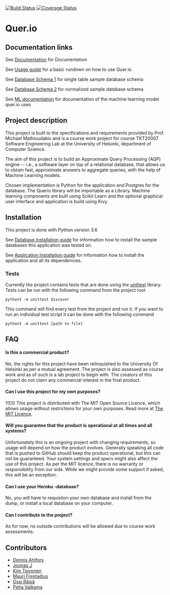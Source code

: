 [![Build Status](https://travis-ci.org/Quer-io/Quer.io.svg?branch=master)](https://travis-ci.org/Quer-io/Quer.io)
[![Coverage Status](https://coveralls.io/repos/github/Quer-io/Quer.io/badge.svg?branch=master)](https://coveralls.io/github/Quer-io/Quer.io?branch=master)

# Quer.io

## Documentation links
See [Documentation](https://github.com/Quer-io/Quer.io/tree/master/documentation/) for Documentation

See [Usage guide](https://github.com/Quer-io/Quer.io/tree/master/documentation/querio101.md) for a basic rundown on how to use Quer.io

See [Database Schema 1](https://github.com/Quer-io/Quer.io/tree/master/documentation/database/schema.md) for single table sample database schema

See [Database Schema 2](https://github.com/Quer-io/Quer.io/blob/db/normalized/documentation/database/normalized_schema.md) for normalized sample database schema

See [ML documentation](https://github.com/Quer-io/Quer.io/tree/master/documentation/ml/model.md) for documentation
of the machine learning model quer.io uses

## Project description

This project is built to the specifications and requirements provided by Prof. Michael Mathioudakis and is a course work project for course TKT20007 Software Engineering Lab at the University of Helsinki, department of Computer Science.

The aim of this project is to build an Approximate Query Processing (AQP) engine -- i.e., a software layer on top of a relational database, that allows us to obtain fast, approximate answers to aggregate queries, with the help of Machine Learning models.

Chosen implementation is Python for the application and Postgres for the database. The Querio library will be importable as a Library. Machine learning components are built using Scikit Learn and the optional graphical user interface and application is build using Kivy.

## Installation

This project is done with Python version 3.6

See [Database Installation guide](https://github.com/Quer-io/Quer.io/tree/master/documentation/database/db_readme.md) for information how to install the sample databases this application was tested on.

See [Application Installation guide](https://github.com/Quer-io/Quer.io/tree/master/documentation/install.md) for information how to install the application and all its dependencies.

### Tests
Currently the project contains tests that are done using the [unittest](https://docs.python.org/3/library/unittest.html) library. Tests can be run with the following command from the project root

`python3 -m unittest discover`

This command will find every test from the project and run it. If you want to run an individual test script it can be done with the following command

`python3 -m unittest [path to file]`

## FAQ

#### Is this a commercial product?
No, the rights for this project have been relinquished to the University Of Helsinki as per a mutual agreement. The project is also assessed as course work and as of such is a lab project to begin with. The creators of this project do not claim any commercial interest in the final product.

#### Can I use this project for my own purposes?
YES! This project is distributed with The MIT Open Source Licence, which allows usage without restrictions for your own purposes. Read more at [The MIT Licence](https://opensource.org/licenses/MIT).

#### Will you guarantee that the product is operational at all times and all systems?
Unfortunately this is an ongoing project with changing requirements, so usage will depend on how the product evolves. Generally speaking all code that is pushed to GitHub should keep the product operational, but this can not be guaranteed. Your system settings and specs might also affect the use of this project. As per the MIT licence, there is no warranty or responsibility from our side. While we might provide some support if asked, this will be an exception.

#### Can I use your Heroku -database?
No, you will have to requisiton your own database and install from the dump, or install a local database on your computer.

#### Can I contribute to the project?
As for now, no outside contributions will be allowed due to course work assessments.

## Contributors
- [Dennis Ahlfors](https://github.com/Dforssi)
- [Joonas J](https://github.com/JaykobJ)
- [Kim Toivonen](https://github.com/ConstantKrieg)
- [Mauri Frestadius](https://github.com/Suidat)
- [Ossi Räisä](https://github.com/oraisa)
- [Petja Valkama](https://github.com/xbexbex)
